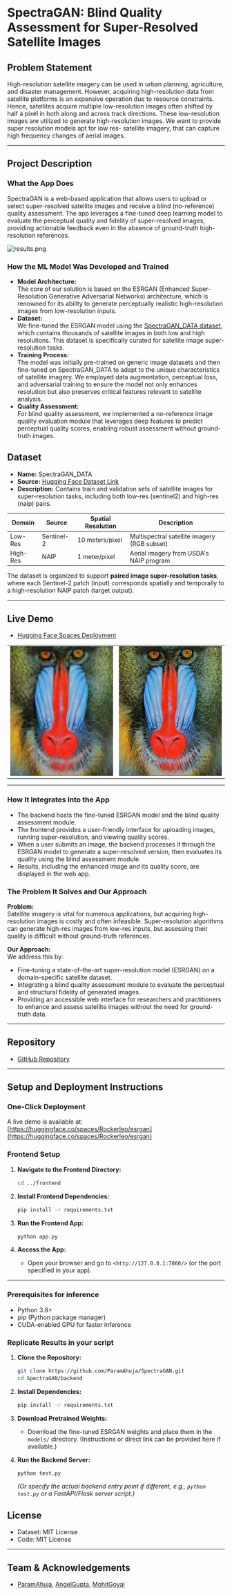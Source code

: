 # SpectraGAN: Blind Quality Assessment for Super-Resolved Satellite Images

## Problem Statement

High-resolution satellite imagery can be used in urban planning, agriculture, and disaster management. However, acquiring high-resolution data from satellite platforms is an expensive operation due to resource constraints. Hence, satellites acquire multiple low-resolution images often shifted by half a pixel in both along and across track directions. These low-resolution images are utilized to generate high-resolution images. We want to provide super resolution models apt for low res- satellite imagery, that can capture high frequency changes of aerial images.

---

## Project Description

### What the App Does

SpectraGAN is a web-based application that allows users to upload or select super-resolved satellite images and receive a blind (no-reference) quality assessment. The app leverages a fine-tuned deep learning model to evaluate the perceptual quality and fidelity of super-resolved images, providing actionable feedback even in the absence of ground-truth high-resolution references.

![results.png](https://github.com/ParamAhuja/SpectraGAN/blob/main/backend/results/result.png)

### How the ML Model Was Developed and Trained

- **Model Architecture:**  
  The core of our solution is based on the ESRGAN (Enhanced Super-Resolution Generative Adversarial Networks) architecture, which is renowned for its ability to generate perceptually realistic high-resolution images from low-resolution inputs.
- **Dataset:**  
  We fine-tuned the ESRGAN model using the [SpectraGAN_DATA dataset](http://huggingface.co/datasets/ParamDev/SAT_ELITE_DATA), which contains thousands of satellite images in both low and high resolutions. This dataset is specifically curated for satellite image super-resolution tasks.
- **Training Process:**  
  The model was initially pre-trained on generic image datasets and then fine-tuned on SpectraGAN_DATA to adapt to the unique characteristics of satellite imagery. We employed data augmentation, perceptual loss, and adversarial training to ensure the model not only enhances resolution but also preserves critical features relevant to satellite analysis.
- **Quality Assessment:**  
  For blind quality assessment, we implemented a no-reference image quality evaluation module that leverages deep features to predict perceptual quality scores, enabling robust assessment without ground-truth images.

## Dataset

- **Name:** SpectraGAN_DATA
- **Source:** [Hugging Face Dataset Link](http://huggingface.co/datasets/ParamDev/SAT_ELITE_DATA)
- **Description:** Contains train and validation sets of satellite images for super-resolution tasks, including both low-res (sentinel2) and high-res (naip) pairs.

| Domain   | Source     | Spatial Resolution | Description                                  |
| -------- | ---------- | ------------------ | -------------------------------------------- |
| Low-Res  | Sentinel-2 | 10 meters/pixel    | Multispectral satellite imagery (RGB subset) |
| High-Res | NAIP       | 1 meter/pixel      | Aerial imagery from USDA's NAIP program      |

The dataset is organized to support **paired image super-resolution tasks**, where each Sentinel-2 patch (input) corresponds spatially and temporally to a high-resolution NAIP patch (target output).

---

## Live Demo

- [Hugging Face Spaces Deployment](https://huggingface.co/spaces/Rockerleo/esrgan)

<table> <tr> <td><img src="https://github.com/ParamAhuja/SAT_ELITE/blob/main/backend/LR/baboon.png" alt="Low-res" height=300px/></td> <td><img src="https://github.com/ParamAhuja/SAT_ELITE/blob/main/backend/results/baboon.png" alt="result" height=300px/></td> </tr> </table>

---

### How It Integrates Into the App

- The backend hosts the fine-tuned ESRGAN model and the blind quality assessment module.
- The frontend provides a user-friendly interface for uploading images, running super-resolution, and viewing quality scores.
- When a user submits an image, the backend processes it through the ESRGAN model to generate a super-resolved version, then evaluates its quality using the blind assessment module.
- Results, including the enhanced image and its quality score, are displayed in the web app.

### The Problem It Solves and Our Approach

**Problem:**  
Satellite imagery is vital for numerous applications, but acquiring high-resolution images is costly and often infeasible. Super-resolution algorithms can generate high-res images from low-res inputs, but assessing their quality is difficult without ground-truth references.

**Our Approach:**  
We address this by:

- Fine-tuning a state-of-the-art super-resolution model (ESRGAN) on a domain-specific satellite dataset.
- Integrating a blind quality assessment module to evaluate the perceptual and structural fidelity of generated images.
- Providing an accessible web interface for researchers and practitioners to enhance and assess satellite images without the need for ground-truth data.

---

## Repository

- [GitHub Repository](https://github.com/ParamAhuja/SpectraGAN)

---

## Setup and Deployment Instructions

### One-Click Deployment

A live demo is available at:  
[https://huggingface.co/spaces/Rockerleo/esrgan](https://huggingface.co/spaces/Rockerleo/esrgan)

### Frontend Setup

1. **Navigate to the Frontend Directory:**

   ```bash
   cd ../frontend
   ```

2. **Install Frontend Dependencies:**

   ```bash
   pip install -r requirements.txt
   ```

3. **Run the Frontend App:**

   ```bash
   python app.py
   ```

4. **Access the App:**
   - Open your browser and go to `<http://127.0.0.1:7860/>` (or the port specified in your app).

---

### Prerequisites for inference

- Python 3.8+
- pip (Python package manager)
- CUDA-enabled GPU for faster inference

### Replicate Results in your script

1. **Clone the Repository:**

   ```bash
   git clone https://github.com/ParamAhuja/SpectraGAN.git
   cd SpectraGAN/backend
   ```

2. **Install Dependencies:**

   ```bash
   pip install -r requirements.txt
   ```

3. **Download Pretrained Weights:**
   - Download the fine-tuned ESRGAN weights and place them in the `models/` directory. (Instructions or direct link can be provided here if available.)

4. **Run the Backend Server:**

   ```bash
   python test.py
   ```

   *(Or specify the actual backend entry point if different, e.g., `python test.py` or a FastAPI/Flask server script.)*

## License

- Dataset: MIT License
- Code: MIT License

---

## Team & Acknowledgements

- [ParamAhuja](https://github.com/ParamAhuja), [AngelGupta](https://github.com/AngelGupta13), [MohitGoyal](https://github.com/MohitGoyal)
